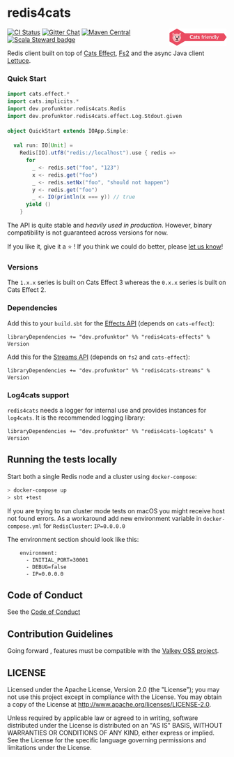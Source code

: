 redis4cats
==========

[![CI Status](https://github.com/profunktor/redis4cats/workflows/Scala/badge.svg)](https://github.com/profunktor/redis4cats/actions)
[![Gitter Chat](https://badges.gitter.im/profunktor-dev/redis4cats.svg)](https://gitter.im/profunktor-dev/redis4cats)
[![Maven Central](https://img.shields.io/maven-central/v/dev.profunktor/redis4cats-effects_2.12.svg)](http://search.maven.org/#search%7Cga%7C1%7Credis4cats-effects) <a href="https://typelevel.org/cats/"><img src="https://raw.githubusercontent.com/typelevel/cats/c23130d2c2e4a320ba4cde9a7c7895c6f217d305/docs/src/main/resources/microsite/img/cats-badge.svg" height="40px" align="right" alt="Cats friendly" /></a>
[![Scala Steward badge](https://img.shields.io/badge/Scala_Steward-helping-brightgreen.svg?style=flat&logo=data:image/png;base64,iVBORw0KGgoAAAANSUhEUgAAAA4AAAAQCAMAAAARSr4IAAAAVFBMVEUAAACHjojlOy5NWlrKzcYRKjGFjIbp293YycuLa3pYY2LSqql4f3pCUFTgSjNodYRmcXUsPD/NTTbjRS+2jomhgnzNc223cGvZS0HaSD0XLjbaSjElhIr+AAAAAXRSTlMAQObYZgAAAHlJREFUCNdNyosOwyAIhWHAQS1Vt7a77/3fcxxdmv0xwmckutAR1nkm4ggbyEcg/wWmlGLDAA3oL50xi6fk5ffZ3E2E3QfZDCcCN2YtbEWZt+Drc6u6rlqv7Uk0LdKqqr5rk2UCRXOk0vmQKGfc94nOJyQjouF9H/wCc9gECEYfONoAAAAASUVORK5CYII=)](https://scala-steward.org)

Redis client built on top of [Cats Effect](https://typelevel.org/cats-effect/), [Fs2](http://fs2.io/) and the async Java client [Lettuce](https://lettuce.io/).

### Quick Start

```scala
import cats.effect.*
import cats.implicits.*
import dev.profunktor.redis4cats.Redis
import dev.profunktor.redis4cats.effect.Log.Stdout.given

object QuickStart extends IOApp.Simple:

  val run: IO[Unit] =
    Redis[IO].utf8("redis://localhost").use { redis =>
      for
        _ <- redis.set("foo", "123")
        x <- redis.get("foo")
        _ <- redis.setNx("foo", "should not happen")
        y <- redis.get("foo")
        _ <- IO(println(x === y)) // true
      yield ()
    }
```

The API is quite stable and *heavily used in production*. However, binary compatibility is not guaranteed across versions for now.

If you like it, give it a ⭐ ! If you think we could do better, please [let us know](https://gitter.im/profunktor-dev/redis4cats)!

### Versions

The `1.x.x` series is built on Cats Effect 3 whereas the `0.x.x` series is built on Cats Effect 2.

### Dependencies

Add this to your `build.sbt` for the [Effects API](https://redis4cats.profunktor.dev/effects/) (depends on `cats-effect`):

```
libraryDependencies += "dev.profunktor" %% "redis4cats-effects" % Version
```

Add this for the [Streams API](https://redis4cats.profunktor.dev/streams/) (depends on `fs2` and `cats-effect`):

```
libraryDependencies += "dev.profunktor" %% "redis4cats-streams" % Version
```

### Log4cats support

`redis4cats` needs a logger for internal use and provides instances for `log4cats`. It is the recommended logging library:

```
libraryDependencies += "dev.profunktor" %% "redis4cats-log4cats" % Version
```

## Running the tests locally

Start both a single Redis node and a cluster using `docker-compose`:

```bash
> docker-compose up
> sbt +test
```

If you are trying to run cluster mode tests on macOS you might receive host not found errors. As a workaround add
new environment variable in `docker-compose.yml` for `RedisCluster`: `IP=0.0.0.0`

The environment section should look like this:
```
    environment:
      - INITIAL_PORT=30001
      - DEBUG=false
      - IP=0.0.0.0
```

## Code of Conduct

See the [Code of Conduct](https://redis4cats.profunktor.dev/CODE_OF_CONDUCT)

## Contribution Guidelines

Going forward , features must be compatible with the [Valkey OSS project](https://valkey.io/). 

## LICENSE

Licensed under the Apache License, Version 2.0 (the "License"); you may not use this project except in compliance with
the License. You may obtain a copy of the License at http://www.apache.org/licenses/LICENSE-2.0.

Unless required by applicable law or agreed to in writing, software distributed under the License is distributed on an
"AS IS" BASIS, WITHOUT WARRANTIES OR CONDITIONS OF ANY KIND, either express or implied. See the License for the specific
language governing permissions and limitations under the License.
